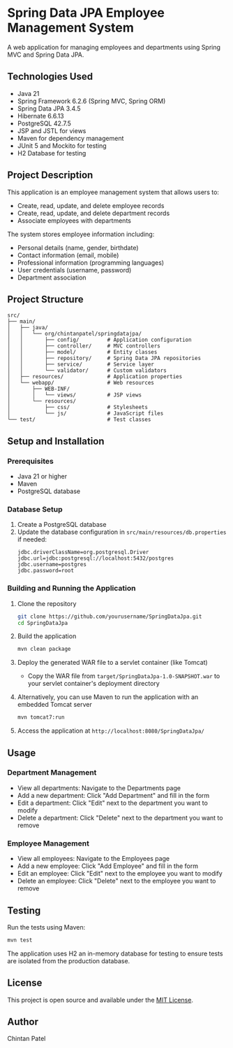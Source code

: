# Spring Data JPA Employee Management System

A web application for managing employees and departments using Spring MVC and Spring Data JPA.

## Technologies Used

- Java 21
- Spring Framework 6.2.6 (Spring MVC, Spring ORM)
- Spring Data JPA 3.4.5
- Hibernate 6.6.13
- PostgreSQL 42.7.5
- JSP and JSTL for views
- Maven for dependency management
- JUnit 5 and Mockito for testing
- H2 Database for testing

## Project Description

This application is an employee management system that allows users to:

- Create, read, update, and delete employee records
- Create, read, update, and delete department records
- Associate employees with departments

The system stores employee information including:
- Personal details (name, gender, birthdate)
- Contact information (email, mobile)
- Professional information (programming languages)
- User credentials (username, password)
- Department association

## Project Structure

```
src/
├── main/
│   ├── java/
│   │   └── org/chintanpatel/springdatajpa/
│   │       ├── config/         # Application configuration
│   │       ├── controller/     # MVC controllers
│   │       ├── model/          # Entity classes
│   │       ├── repository/     # Spring Data JPA repositories
│   │       ├── service/        # Service layer
│   │       └── validator/      # Custom validators
│   ├── resources/              # Application properties
│   └── webapp/                 # Web resources
│       ├── WEB-INF/
│       │   └── views/          # JSP views
│       └── resources/
│           ├── css/            # Stylesheets
│           └── js/             # JavaScript files
└── test/                       # Test classes
```

## Setup and Installation

### Prerequisites

- Java 21 or higher
- Maven
- PostgreSQL database

### Database Setup

1. Create a PostgreSQL database
2. Update the database configuration in `src/main/resources/db.properties` if needed:
   ```properties
   jdbc.driverClassName=org.postgresql.Driver
   jdbc.url=jdbc:postgresql://localhost:5432/postgres
   jdbc.username=postgres
   jdbc.password=root
   ```

### Building and Running the Application

1. Clone the repository
   ```bash
   git clone https://github.com/yourusername/SpringDataJpa.git
   cd SpringDataJpa
   ```

2. Build the application
   ```bash
   mvn clean package
   ```

3. Deploy the generated WAR file to a servlet container (like Tomcat)
   - Copy the WAR file from `target/SpringDataJpa-1.0-SNAPSHOT.war` to your servlet container's deployment directory

4. Alternatively, you can use Maven to run the application with an embedded Tomcat server
   ```bash
   mvn tomcat7:run
   ```

5. Access the application at `http://localhost:8080/SpringDataJpa/`

## Usage

### Department Management

- View all departments: Navigate to the Departments page
- Add a new department: Click "Add Department" and fill in the form
- Edit a department: Click "Edit" next to the department you want to modify
- Delete a department: Click "Delete" next to the department you want to remove

### Employee Management

- View all employees: Navigate to the Employees page
- Add a new employee: Click "Add Employee" and fill in the form
- Edit an employee: Click "Edit" next to the employee you want to modify
- Delete an employee: Click "Delete" next to the employee you want to remove

## Testing

Run the tests using Maven:

```bash
mvn test
```

The application uses H2 an in-memory database for testing to ensure tests are isolated from the production database.

## License

This project is open source and available under the [MIT License](LICENSE).

## Author

Chintan Patel